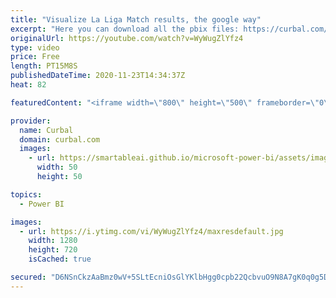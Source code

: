 ```yaml
---
title: "Visualize La Liga Match results, the google way"
excerpt: "Here you can download all the pbix files: https://curbal.com/donwload-center\r \r SUBSCRIBE to learn more about Power and Excel BI!\r https://www.youtube.com/channel/UCJ7UhloHSA4wAqPzyi6TOkw?sub_confirmation=1\r \r Our PLAYLISTS:\r - Join our DAX Fridays! Series: https://goo.gl/FtUWUX\r - Power BI dashboards"
originalUrl: https://youtube.com/watch?v=WyWugZlYfz4
type: video
price: Free
length: PT15M8S
publishedDateTime: 2020-11-23T14:34:37Z
heat: 82

featuredContent: "<iframe width=\"800\" height=\"500\" frameborder=\"0\" src=\"https://www.youtube.com/embed/WyWugZlYfz4\" allow=\"accelerometer; autoplay; encrypted-media; gyroscope; picture-in-picture\" allowfullscreen></iframe>"

provider:
  name: Curbal
  domain: curbal.com
  images:
    - url: https://smartableai.github.io/microsoft-power-bi/assets/images/organizations/curbal.com-50x50.jpg
      width: 50
      height: 50

topics:
  - Power BI

images:
  - url: https://i.ytimg.com/vi/WyWugZlYfz4/maxresdefault.jpg
    width: 1280
    height: 720
    isCached: true

secured: "D6NSnCkzAaBmz0wV+5SLtEcniOsGlYKlbHgg0cpb22QcbvuO9N8A7gK0q0g5DJpGnCYVr8G4xSr6WEFRXL7IhFzPoov1xbFdRAH+JBstlnZ+g29sgSyrO2tcqC/36kJiydg4aJDokJ5+bTJP6/3D7x025Kbi2UTC0duumQLCKQtllEus9yc7D1t8yOWjm7M4VRsiHv91XA2q3yygNHty4rCnAWj20NcabH9F98pmPkzDOFNn2rnHm0Md53AT2wdcdllFCXnVA/Hr6+z499KnSpqnj+X1XLHCxrSIevUBIf4D9B+BiO+skrq4b5+jnfmcfKQyGEndrFfkoI+krYmSwzRUmOR0CnP/qc+z9eKjYNsdJAYjXS2cBSkzp9eN8Nl7KgQh2vvi7mFknIlbcn8silx7wFN+UFfv8QrEyi5MmXw=;oR5brh/1V4GPaxZinGQxjA=="
---
```


